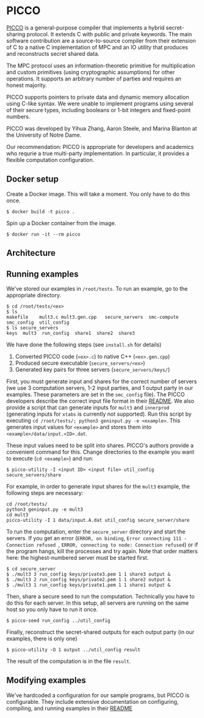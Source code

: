 # PICCO

[PICCO](https://github.com/picco-team/picco) is a general-purpose compiler that implements a hybrid secret-sharing protocol. It extends C with public and private keywords. The main software contribution are a source-to-source compiler from their extension of C to a native C implementation of MPC and an IO utility that produces and reconstructs secret shared data.

The MPC protocol uses an information-theoretic primitive for multiplication and custom primitives (using cryptographic assumptions) for other operations. It supports an arbitrary number of parties and requires an honest majority.

PICCO supports pointers to private data and dynamic memory allocation using C-like syntax. We were unable to implement programs using several of their secure types, including booleans or 1-bit integers and fixed-point numbers.

PICCO was developed by Yihua Zhang, Aaron Steele, and Marina Blanton at the University of Notre Dame.

Our recommendation: PICCO is appropriate for developers and academics who requrie a true multi-party implementation. In particular, it provides a flexible computation configuration.

## Docker setup
Create a Docker image. This will take a moment. You only have to do this once.
```
$ docker build -t picco .
```

Spin up a Docker container from the image.
```
$ docker run -it --rm picco
```

## Architecture 


## Running examples
We've stored our examples in `/root/tests`. To run an example, go to the
appropriate directory. 

```
$ cd /root/tests/<ex>
$ ls
makefile    mult3.c mult3.gen.cpp   secure_servers  smc-compute smc_config  util_config 
$ ls secure_servers
keys  mult3  run_config  share1  share2  share3
```

We have done the following steps (see `install.sh` for details)
1. Converted PICCO code (`<ex>.c`) to native C++ (`<ex>.gen.cpp`)
2. Produced secure executable (`secure_servers/<ex>`)
3. Generated key pairs for three servers (`secure_servers/keys/`)

First, you must generate input and shares for the correct number of servers
(we use 3 computation servers, 1-2 input parties, and 1 output party in our
examples. These parameters are set in the `smc_config` file). 
The PICCO developers describe the correct input file format in their [README](https://github.com/applied-crypto-lab/picco/blob/master/README.md).
We also provide a script that can generate inputs for `mult3` and `innerprod` (generating inputs for `xtabs` is currently not supported).
Run this script by executing `cd /root/tests/; python3 geninput.py -e <example>`.
This generates input values for `<example>` and stores them into `<example>/data/input.<ID>.dat`.

These input values need to be split into shares. 
PICCO's authors provide a convenient command for this. 
Change directories to the example you want to execute (`cd <example>`) and run:

```
$ picco-utility -I <input ID> <input file> util_config secure_servers/share
```

For example, in order to generate input shares for the `mult3` example, the following steps are necessary:

```
cd /root/tests/
python3 geninput.py -e mult3
cd mult3
picco-utility -I 1 data/input.A.dat util_config secure_server/share
```


To run the computation, enter the `secure_server` directory and start the servers. If you get an error (`ERROR, on binding`, `Error connecting 111 - Connection refused `, `ERROR, connecting to node: Connection refused`) or if the program hangs, kill the processes and try again. Note that order matters here: the highest-numbered server must be started first. 
```
$ cd secure_server
$ ./mult3 3 run_config keys/private3.pem 1 1 share3 output &
$ ./mult3 2 run_config keys/private2.pem 1 1 share2 output &
$ ./mult3 1 run_config keys/private1.pem 1 1 share1 output &
```

Then, share a secure seed to run the computation. Technically you have to do this for each server. In this setup, all servers are running on the same host so you only have to run it once.

```
$ picco-seed run_config ../util_config
```

Finally, reconstruct the secret-shared outputs for each output party (in our examples, there is only one)
```
$ picco-utility -O 1 output ../util_config result
```

The result of the computation is in the file `result`.


## Modifying examples
We've hardcoded a configuration for our sample programs, but PICCO is configurable. They include extensive documentation on configuring, compiling, and running examples in their [README](https://github.com/applied-crypto-lab/picco/blob/master/README.md) 

